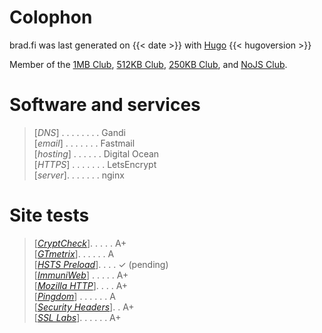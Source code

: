 # Colophon
brad.fi was last generated on {{< date >}} with [Hugo](https://gohugo.io/) {{< hugoversion >}}

Member of the [1MB Club](https://1mb.club), [512KB Club](https://512kb.club/), [250KB Club](https://250kb.club/), and [NoJS Club](https://nojs.club/).

# Software and services
> [*DNS*] . . . . . . . . Gandi\
> [*email*] . . . . . . . Fastmail\
> [*hosting*] . . . . . . Digital Ocean\
> [*HTTPS*] . . . . . . . LetsEncrypt\
> [*server*]. . . . . . . nginx

# Site tests
> [*[CryptCheck](https://tls.imirhil.fr/https/brad.fi)*]. . . . . A+\
> [*[GTmetrix](https://gtmetrix.com)*]. . . . . . A\
> [*[HSTS Preload](https://hstspreload.org/?domain=brad.fi)*]. . . . &check; (pending)\
> [*[ImmuniWeb](https://www.immuniweb.com/ssl/brad.fi)*] . . . . . A+\
> [*[Mozilla HTTP](https://observatory.mozilla.org/analyze/brad.fi)*]. . . . A+\
> [*[Pingdom](https://tools.pingdom.com)*] . . . . . . A\
> [*[Security Headers](https://securityheaders.com/?followRedirects=on&hide=on&q=brad.fi)*]. . A+\
> [*[SSL Labs](https://www.ssllabs.com/ssltest/analyze.html?d=brad.fi&hideResults=on&latest)*]. . . . . . A+
